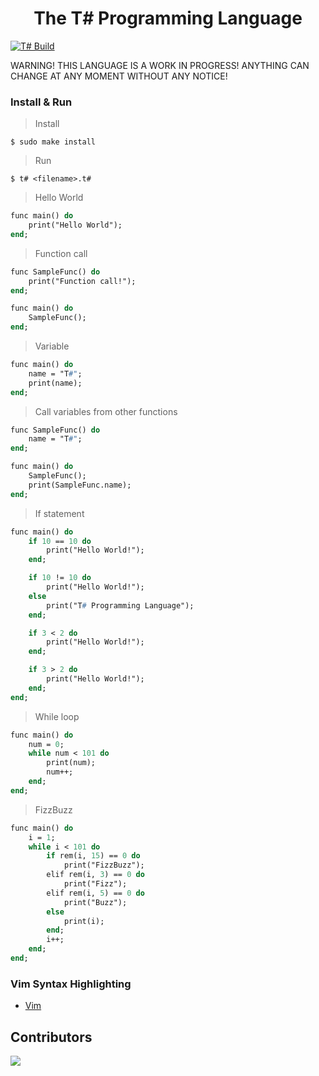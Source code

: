 <div align="center">
    <h1> The T# Programming Language</h1>
</div>

[![T# Build](https://github.com/ibukiyoshidaa/Tsharp/actions/workflows/tsharp-ci.yml/badge.svg)](https://github.com/ibukiyoshidaa/Tsharp/actions/workflows/tsharp-ci.yml)

WARNING! THIS LANGUAGE IS A WORK IN PROGRESS! ANYTHING CAN CHANGE AT ANY MOMENT WITHOUT ANY NOTICE!

### Install & Run

> Install
```
$ sudo make install
```

> Run
```
$ t# <filename>.t#
```

> Hello World
```pascal
func main() do
    print("Hello World");
end;
```

> Function call
```pascal
func SampleFunc() do
    print("Function call!");
end;

func main() do
    SampleFunc();
end;
```

> Variable
```pascal
func main() do
    name = "T#";
    print(name);
end;
```

> Call variables from other functions
```pascal
func SampleFunc() do
    name = "T#";
end;

func main() do
    SampleFunc();
    print(SampleFunc.name);
end;
```

> If statement
```pascal
func main() do
    if 10 == 10 do
        print("Hello World!");
    end;

    if 10 != 10 do
        print("Hello World!");
    else
        print("T# Programming Language");
    end;

    if 3 < 2 do
        print("Hello World!");
    end;

    if 3 > 2 do
        print("Hello World!");
    end;
end;
```

> While loop
```pascal
func main() do
    num = 0;
    while num < 101 do
        print(num);
        num++;
    end;
end;
```

> FizzBuzz
```pascal
func main() do
    i = 1;
    while i < 101 do
		if rem(i, 15) == 0 do
		    print("FizzBuzz");
		elif rem(i, 3) == 0 do
			print("Fizz");
		elif rem(i, 5) == 0 do
			print("Buzz");
		else
			print(i);
		end;
		i++;
	end;
end;
```

### Vim Syntax Highlighting

- <a href="https://github.com/ibukiyoshidaa/Tsharp/blob/main/editor/tsharp.vim">Vim</a>


## Contributors

<a href="https://github.com/ibukiyoshidaa/Tsharp/graphs/contributors">
  <img src="https://contrib.rocks/image?repo=ibukiyoshidaa/Tsharp" />
</a>
